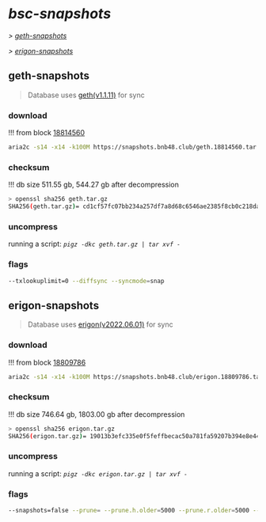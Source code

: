 # *bsc-snapshots*


*\> [geth-snapshots](#geth-snapshots)*

*\> [erigon-snapshots](#erigon-snapshots)*


## geth-snapshots


> Database uses [geth(v1.1.11)](https://github.com/bnb-chain/bsc/releases/tag/v1.1.11) for sync


### download

<!-- begin_geth -->

!!! from block [18814560](https://bscscan.com/block/18814560)
```bash
aria2c -s14 -x14 -k100M https://snapshots.bnb48.club/geth.18814560.tar.gz -o geth.tar.gz
```


### checksum


!!! db size 511.55 gb, 544.27 gb after decompression
```bash
> openssl sha256 geth.tar.gz
SHA256(geth.tar.gz)= cd1cf57fc07bb234a257df7a8d68c6546ae2385f8cb0c218da67a6f9b17bb439
```

<!-- end_geth -->

### uncompress


running a script: _`pigz -dkc geth.tar.gz | tar xvf -`_


### flags


```bash
--txlookuplimit=0 --diffsync --syncmode=snap
```


## erigon-snapshots


> Database uses [erigon(v2022.06.01)](https://github.com/ledgerwatch/erigon/releases/tag/v2022.06.01) for sync


### download

<!-- begin_erigon -->

!!! from block [18809786](https://bscscan.com/block/18809786)
```bash
aria2c -s14 -x14 -k100M https://snapshots.bnb48.club/erigon.18809786.tar.gz -o erigon.tar.gz
```


### checksum


!!! db size 746.64 gb, 1803.00 gb after decompression
```bash
> openssl sha256 erigon.tar.gz
SHA256(erigon.tar.gz)= 19013b3efc335e0f5feffbecac50a781fa59207b394e8e4474dedf2e0439deef
```

<!-- end_erigon -->

### uncompress


running a script: _`pigz -dkc erigon.tar.gz | tar xvf -`_


### flags


```bash
--snapshots=false --prune= --prune.h.older=5000 --prune.r.older=5000 --prune.t.older=5000 --prune.c.older=5000
```
